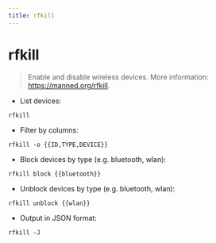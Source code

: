 ```yaml
---
title: rfkill
---
```

# rfkill

> Enable and disable wireless devices.
> More information: <https://manned.org/rfkill>.

- List devices:

`rfkill`

- Filter by columns:

`rfkill -o {{ID,TYPE,DEVICE}}`

- Block devices by type (e.g. bluetooth, wlan):

`rfkill block {{bluetooth}}`

- Unblock devices by type (e.g. bluetooth, wlan):

`rfkill unblock {{wlan}}`

- Output in JSON format:

`rfkill -J`
